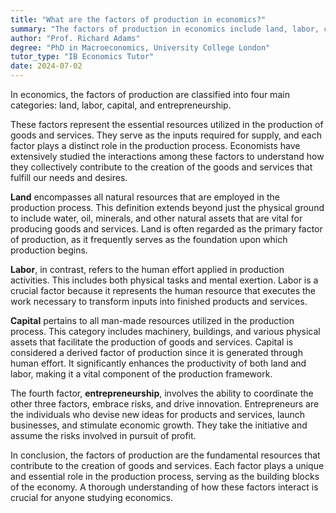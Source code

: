 ```yaml
---
title: "What are the factors of production in economics?"
summary: "The factors of production in economics include land, labor, capital, and entrepreneurship, which are essential resources for creating goods and services in an economy."
author: "Prof. Richard Adams"
degree: "PhD in Macroeconomics, University College London"
tutor_type: "IB Economics Tutor"
date: 2024-07-02
---
```


In economics, the factors of production are classified into four main categories: land, labor, capital, and entrepreneurship. 

These factors represent the essential resources utilized in the production of goods and services. They serve as the inputs required for supply, and each factor plays a distinct role in the production process. Economists have extensively studied the interactions among these factors to understand how they collectively contribute to the creation of the goods and services that fulfill our needs and desires.

**Land** encompasses all natural resources that are employed in the production process. This definition extends beyond just the physical ground to include water, oil, minerals, and other natural assets that are vital for producing goods and services. Land is often regarded as the primary factor of production, as it frequently serves as the foundation upon which production begins.

**Labor**, in contrast, refers to the human effort applied in production activities. This includes both physical tasks and mental exertion. Labor is a crucial factor because it represents the human resource that executes the work necessary to transform inputs into finished products and services.

**Capital** pertains to all man-made resources utilized in the production process. This category includes machinery, buildings, and various physical assets that facilitate the production of goods and services. Capital is considered a derived factor of production since it is generated through human effort. It significantly enhances the productivity of both land and labor, making it a vital component of the production framework.

The fourth factor, **entrepreneurship**, involves the ability to coordinate the other three factors, embrace risks, and drive innovation. Entrepreneurs are the individuals who devise new ideas for products and services, launch businesses, and stimulate economic growth. They take the initiative and assume the risks involved in pursuit of profit.

In conclusion, the factors of production are the fundamental resources that contribute to the creation of goods and services. Each factor plays a unique and essential role in the production process, serving as the building blocks of the economy. A thorough understanding of how these factors interact is crucial for anyone studying economics.
    